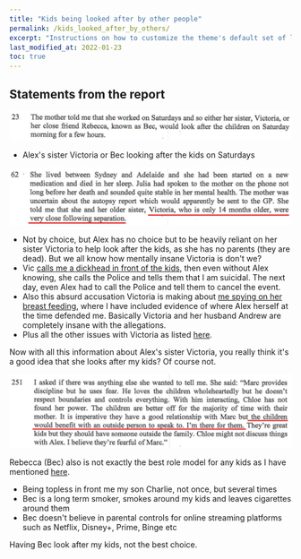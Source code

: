 ```yaml
---
title: "Kids being looked after by other people"
permalink: /kids_looked_after_by_others/
excerpt: "Instructions on how to customize the theme's default set of layouts, includes, and stylesheets when using the Ruby Gem version."
last_modified_at: 2022-01-23
toc: true
---
```

## Statements from the report

![](../blobs/reportkidslookedafter/report_kidslookedafter1.png)

- Alex's sister Victoria or Bec looking after the kids on Saturdays

![](../blobs/reportkidslookedafter/report_kidslookedafter2.png)

- Not by choice, but Alex has no choice but to be heavily reliant on her sister Victoria to help look after the kids, as she has no parents (they are dead). But we all know how mentally insane Victoria is don't we? 
- Vic [calls me a dickhead in front of the kids](/marcseparation/vic_calling_me_a_dickhead/), then even without Alex knowing, she calls the Police and tells them that I am suicidal. The next day, even Alex had to call the Police and tell them to cancel the event. 
- Also this absurd accusation Victoria is making about [me spying on her breast feeding](/marcseparation/breast_feeding_spy_allegation/), where I have included evidence of where Alex herself at the time defended me. Basically Victoria and her husband Andrew are completely insane with the allegations. 
- Plus all the other issues with Victoria as listed [here](/marcseparation/alex_sister_victoria/).

Now with all this information about Alex's sister Victoria, you really think it's a good idea that she looks after my kids? Of course not. 

![](../blobs/beckids/report_bec_kids.png)

Rebecca (Bec) also is not exactly the best role model for any kids as I have mentioned [here](/marcseparation/alex_friend_bec/).

- Being topless in front me my son Charlie, not once, but several times
- Bec is a long term smoker, smokes around my kids and leaves cigarettes around them
- Bec doesn't believe in parental controls for online streaming platforms such as Netflix, Disney+, Prime, Binge etc

Having Bec look after my kids, not the best choice. 
